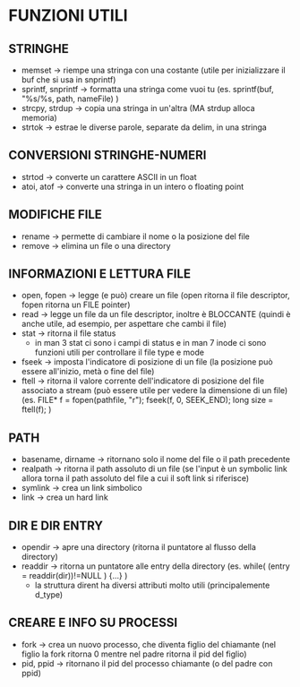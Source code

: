 # FUNZIONI UTILI

## STRINGHE
- memset -> riempe una stringa con una costante (utile per inizializzare il buf che si usa in snprintf)
- sprintf, snprintf -> formatta una stringa come vuoi tu (es. sprintf(buf, "%s/%s, path, nameFile) )
- strcpy, strdup -> copia una stringa in un'altra (MA strdup alloca memoria)
- strtok -> estrae le diverse parole, separate da delim, in una stringa 


## CONVERSIONI STRINGHE-NUMERI
- strtod -> converte un carattere ASCII in un float 
- atoi, atof -> converte una stringa in un intero o floating point


## MODIFICHE FILE
- rename -> permette di cambiare il nome o la posizione del file
- remove -> elimina un file o una directory


## INFORMAZIONI E LETTURA FILE
- open, fopen -> legge (e può) creare un file (open ritorna il file descriptor, fopen ritorna un FILE pointer)
- read -> legge un file da un file descriptor, inoltre è BLOCCANTE (quindi è anche utile, ad esempio, per aspettare che cambi il file)
- stat -> ritorna il file status
    - in man 3 stat ci sono i campi di status e in man 7 inode ci sono funzioni utili per controllare il file type e mode
- fseek -> imposta l'indicatore di posizione di un file (la posizione può essere all'inizio, metà o fine del file)
- ftell ->  ritorna il valore corrente dell'indicatore di posizione del file associato a stream (può essere utile per vedere la dimensione di un file)
            (es. FILE* f = fopen(pathfile, "r"); fseek(f, 0, SEEK_END); long size = ftell(f); )


## PATH
- basename, dirname -> ritornano solo il nome del file o il path precedente
- realpath -> ritorna il path assoluto di un file (se l'input è un symbolic link allora torna il path assoluto del file a cui il soft link si riferisce)
- symlink -> crea un link simbolico 
- link -> crea un hard link


## DIR E DIR ENTRY
- opendir -> apre una directory (ritorna il puntatore al flusso della directory)
- readdir -> ritorna un puntatore alle entry della directory (es. while( (entry = readdir(dir))!=NULL ) {...}  )
    - la struttura dirent ha diversi attributi molto utili (principalemente d_type)

## CREARE E INFO SU PROCESSI
- fork -> crea un nuovo processo, che diventa figlio del chiamante (nel figlio la fork ritorna 0 mentre nel padre ritorna il pid del figlio)
- pid, ppid -> ritornano il pid del processo chiamante (o del padre con ppid)
